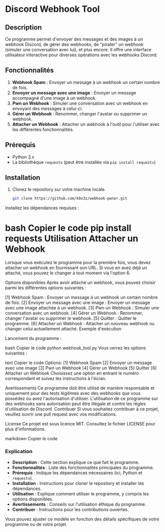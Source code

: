 # Discord Webhook Tool

## Description

Ce programme permet d'envoyer des messages et des images à un webhook Discord, de gérer des webhooks, de "pirater" un webhook (simuler une conversation avec lui), et plus encore. Il offre une interface utilisateur interactive pour diverses opérations avec les webhooks Discord.

## Fonctionnalités

1. **Webhook Spam** : Envoyer un message à un webhook un certain nombre de fois.
2. **Envoyer un message avec une image** : Envoyer un message accompagné d'une image à un webhook.
3. **Pwn un Webhook** : Simuler une conversation avec un webhook en envoyant des messages à celui-ci.
4. **Gérer un Webhook** : Renommer, changer l'avatar ou supprimer un webhook.
5. **Attacher un Webhook** : Attacher un webhook à l'outil pour l'utiliser avec les différentes fonctionnalités.

## Prérequis

- Python 3.x
- La bibliothèque `requests` (peut être installée via `pip install requests`)

## Installation

1. Clonez le repository sur votre machine locale.

   ```bash
   git clone https://github.com/k0x3z/webhook-pwner.git
Installez les dépendances requises :

bash 
Copier le code
pip install requests
Utilisation
Attacher un Webhook
===============================
Lorsque vous exécutez le programme pour la première fois, vous devez attacher un webhook en fournissant son URL. Si vous en avez déjà un attaché, vous pouvez le changer à tout moment via l'option 6.

Options disponibles
Après avoir attaché un webhook, vous pouvez choisir parmi les différentes options suivantes :

[1] Webhook Spam : Envoyer un message à un webhook un certain nombre de fois.
[2] Envoyer un message avec une image : Envoyer un message avec une image attachée à un webhook.
[3] Pwn un Webhook : Simuler une conversation avec un webhook.
[4] Gérer un Webhook : Renommer, changer l'avatar ou supprimer le webhook.
[5] Quitter : Quitter le programme.
[6] Attacher un Webhook : Attacher un nouveau webhook ou changer celui actuellement attaché.
Exemple d'exécution

Lancement du programme :

bash
Copier le code
python webhook_tool.py
Vous verrez les options suivantes :

text
Copier le code
Options:
[1] Webhook Spam
[2] Envoyer un message avec une image
[3] Pwn un Webhook
[4] Gérer un Webhook
[5] Quitter
[6] Attacher un Webhook
Choisissez une option en entrant le numéro correspondant et suivez les instructions à l'écran.

Avertissements
Ce programme doit être utilisé de manière responsable et uniquement pour des tests légitimes avec des webhooks que vous possédez ou avez l'autorisation d'utiliser.
L'utilisation de ce programme sur des webhooks sans autorisation peut être illégale et contre les règles d'utilisation de Discord.
Contribuer
Si vous souhaitez contribuer à ce projet, veuillez ouvrir une pull request avec vos modifications.

License
Ce projet est sous licence MIT. Consultez le fichier LICENSE pour plus d'informations.

markdown
Copier le code

### Explication

- **Description** : Cette section explique ce que fait le programme.
- **Fonctionnalités** : Liste des fonctionnalités principales du programme.
- **Prérequis** : Indique les dépendances nécessaires (ici, Python et `requests`).
- **Installation** : Instructions pour cloner le repository et installer les dépendances.
- **Utilisation** : Explique comment utiliser le programme, y compris les options disponibles.
- **Avertissements** : Conseils sur l'utilisation éthique du programme.
- **Contribuer** : Instructions pour les contributions ouvertes.

Vous pouvez ajuster ce modèle en fonction des détails spécifiques de votre programme ou de votre projet.
